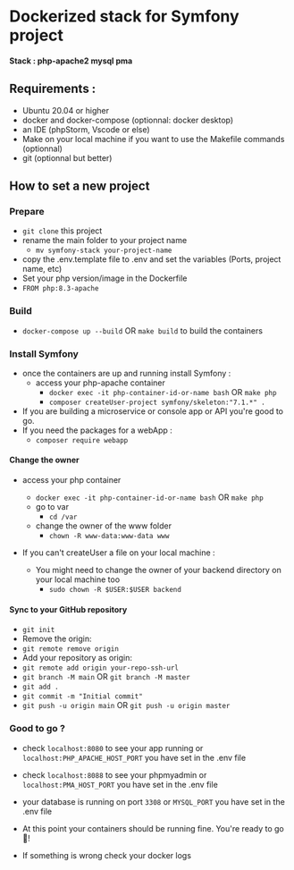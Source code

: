 # Dockerized stack for Symfony project

#### Stack : php-apache2 mysql pma

## Requirements :
- Ubuntu 20.04 or higher
- docker and docker-compose (optionnal: docker desktop)
- an IDE (phpStorm, Vscode or else)
- Make on your local machine if you want to use the Makefile commands (optionnal)
- git (optionnal but better)

## How to set a new project
### Prepare
- `git clone` this project
- rename the main folder to your project name
  - `mv symfony-stack your-project-name`
- copy the .env.template file to .env and set the variables (Ports, project name, etc)
- Set your php version/image in the Dockerfile
- `FROM php:8.3-apache`

### Build
- `docker-compose up --build` OR `make build` to build the containers

### Install Symfony
- once the containers are up and running install Symfony :
  - access your php-apache container 
    - `docker exec -it php-container-id-or-name bash` OR `make php`
    - `composer createUser-project symfony/skeleton:"7.1.*" .`
- If you are building a microservice or console app or API you're good to go.
- If you need the packages for a webApp :
  - `composer require webapp`

#### Change the owner
- access your php container
  - `docker exec -it php-container-id-or-name bash` OR `make php`
  - go to var
    - `cd /var`
  - change the owner of the www folder
    - `chown -R www-data:www-data www`

- If you can't createUser a file on your local machine :
  - You might need to change the owner of your backend directory on your local machine too
    - `sudo chown -R $USER:$USER backend`

#### Sync to your GitHub repository
- `git init`
- Remove the origin:
- `git remote remove origin`
- Add your repository as origin:
- `git remote add origin your-repo-ssh-url`
- `git branch -M main` OR `git branch -M master`
- `git add .`
- `git commit -m "Initial commit"`
- `git push -u origin main` OR `git push -u origin master`

### Good to go ?
- check `localhost:8080` to see your app running or `localhost:PHP_APACHE_HOST_PORT` you have set in the .env file
- check `localhost:8088` to see your phpmyadmin or `localhost:PMA_HOST_PORT` you have set in the .env file
- your database is running on port `3308` or `MYSQL_PORT` you have set in the .env file
- At this point your containers should be running fine. You're ready to go 🚀!

- If something is wrong check your docker logs


